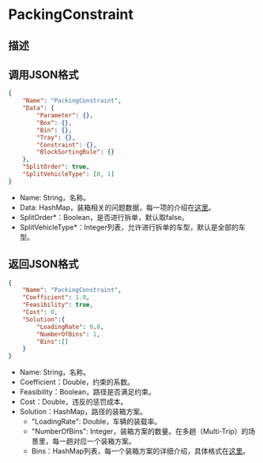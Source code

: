 # PackingConstraint

## 描述

## 调用JSON格式


```json
{
	"Name": "PackingConstraint",
	"Data": {
		"Parameter": {},
		"Box": {},
		"Bin": {},
		"Tray": {},
		"Constraint": {},
		"BlockSortingRule": {}
	},
	"SplitOrder": true,
	"SplitVehicleType": [0, 1]
}
```
* Name: String，名称。
* Data: HashMap，装箱相关的问题数据，每一项的介绍在[这里](../../../README.md#装箱问题)。
* SplitOrder\*：Boolean，是否进行拆单，默认取false。
* SplitVehicleType\*：Integer列表，允许进行拆单的车型，默认是全部的车型。

## 返回JSON格式
```json
{
	"Name": "PackingConstraint",
	"Coefficient": 1.0,
	"Feasibility": true,
	"Cost": 0,
	"Solution":{
		"LoadingRate": 0.8,
		"NumberOfBins": 1,
		"Bins":[]
	}
}
```
* Name: String，名称。
* Coefficient：Double，约束的系数。
* Feasibility：Boolean，路径是否满足约束。
* Cost：Double，违反的惩罚成本。
* Solution：HashMap，路径的装箱方案。
	+ "LoadingRate": Double，车辆的装载率。
	+ "NumberOfBins": Integer，装箱方案的数量。在多趟（Multi-Trip）的场景里，每一趟对应一个装箱方案。
	+ Bins：HashMap列表，每一个装箱方案的详细介绍，具体格式在[这里](../../packing/common/Result.md)。

